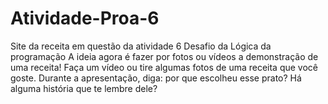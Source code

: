 # Atividade-Proa-6
Site da receita em questão da atividade 6 Desafio da Lógica da programação
A ideia agora é fazer por fotos ou vídeos a demonstração de uma receita! Faça um vídeo ou tire algumas fotos de uma receita que você goste. Durante a apresentação, diga: por que escolheu esse prato? Há alguma história que te lembre dele?
